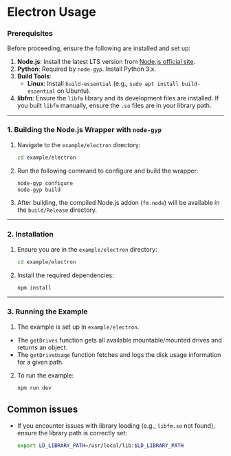 # **Electron Usage**

### **Prerequisites**

Before proceeding, ensure the following are installed and set up:

1. **Node.js**: Install the latest LTS version from [Node.js official site](https://nodejs.org/).
2. **Python**: Required by `node-gyp`. Install Python 3.x.
3. **Build Tools**:
   - **Linux**: Install `build-essential` (e.g., `sudo apt install build-essential` on Ubuntu).
4. **libfm**: Ensure the `libfm` library and its development files are installed. If you built `libfm` manually, ensure the `.so` files are in your library path.

---

### **1. Building the Node.js Wrapper with `node-gyp`**

1. Navigate to the `example/electron` directory:
   ```bash
   cd example/electron
   ```

2. Run the following command to configure and build the wrapper:
   ```bash
   node-gyp configure
   node-gyp build
   ```

3. After building, the compiled Node.js addon (`fm.node`) will be available in the `build/Release` directory.

---

### **2. Installation**

1. Ensure you are in the `example/electron` directory:
   ```bash
   cd example/electron
   ```

2. Install the required dependencies:
   ```bash
   npm install
   ```

---

### **3. Running the Example**

1. The example is set up in `example/electron`.
  - The `getDrives` function gets all available mountable/mounted drives and returns an object.
  - The `getDriveUsage` function fetches and logs the disk usage information for a given path.

2. To run the example:
   ```bash
   npm run dev
   ```

## **Common issues**

- If you encounter issues with library loading (e.g., `libfm.so` not found), ensure the library path is correctly set:
  ```bash
  export LD_LIBRARY_PATH=/usr/local/lib:$LD_LIBRARY_PATH
  ```